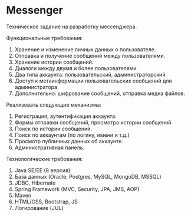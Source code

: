 # Messenger

Техническое задание на разработку мессенджера.

Функциональные требования:
1. Хранение и изменение личных данных о пользователе.
2. Отправка и получение сообщений между пользователями.
3. Хранение истории сообщений.
4. Диалоги между двумя и более пользователями.
5. Два типа аккаунта: пользовательский, администраторский.
6. Доступ к метаинформации пользовательских сообщений для администратора.
7. Дополнительно: шифрование сообщений, отправка медиа файлов.

Реализовать следующие механизмы:
1. Регистрация, аутентификация аккаунта.
2. Формы отправки сообщений, просмотра истории сообщений.
3. Поиск по истории сообщений.
4. Поиск по аккаунтам (по логину, имени и т.д.)
5. Просмотр публичных данных об аккаунте.
6. Административная панель.

Технологические требования:
1. Java SE/EE (8 версия)
2. База данных (Oracle, Postgres, MySQL, MongoDB, MSSQL)
3. JDBC, Hibernate
4. Spring Framework (MVC, Security, JPA, JMS, AOP)
5. Maven
6. HTML/CSS, Bootstrap, JS
7. Логирование (JUL)
